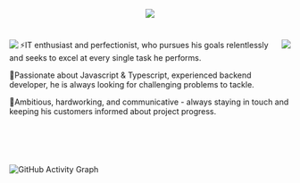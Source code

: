 <p align="center">
  <a href="https://github.com/DenverCoder1/readme-typing-svg">
    <img src="https://readme-typing-svg.herokuapp.com?lines=Senior+Full-Stack%20/%20Game+Developer;Good+Team-Player;Passionate%20Developer;Specialized%20in%20JavaScript%20and%20C/C++;C#,%20Blueprint,20for%20the%20Game Development;Unreal Engine,%20Unity%20for%20the%20Game-Engine;Always%20learning%20new%20technologies&center=true&width=500&height=50">
  </a>
</p>

<h1 align="center">
  <img align="left" src="https://visitor-badge.laobi.icu/badge?page_id=securitybeautystar.securitybeautystar" />
  <img align="right" src="https://img.shields.io/github/followers/securitybeautystar?label=Follow&style=social" />
</h1>
<div>
 <p>⚡IT enthusiast and perfectionist, who pursues his goals relentlessly and seeks to excel at every single task he performs.</p>
 <p>📌Passionate about Javascript & Typescript, experienced backend developer, he is always looking for challenging problems to tackle.</p>
 <p>📝Ambitious, hardworking, and communicative - always staying in touch and keeping his customers informed about project progress.</p>
<div>
<br>
<br/>

<h1 align="center"></h1>

![GitHub Activity Graph](https://activity-graph.herokuapp.com/graph?username=Trusted-Dev&bg_color=000000&color=edffff&line=00ffff&point=ffffff&area=true&hide_border=true&radius=11)

